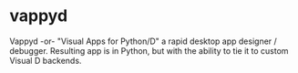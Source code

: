 # vappyd
Vappyd -or- "Visual Apps for Python/D" a rapid desktop app designer / debugger. Resulting app is in Python, but with the ability to tie it to custom Visual D backends.
